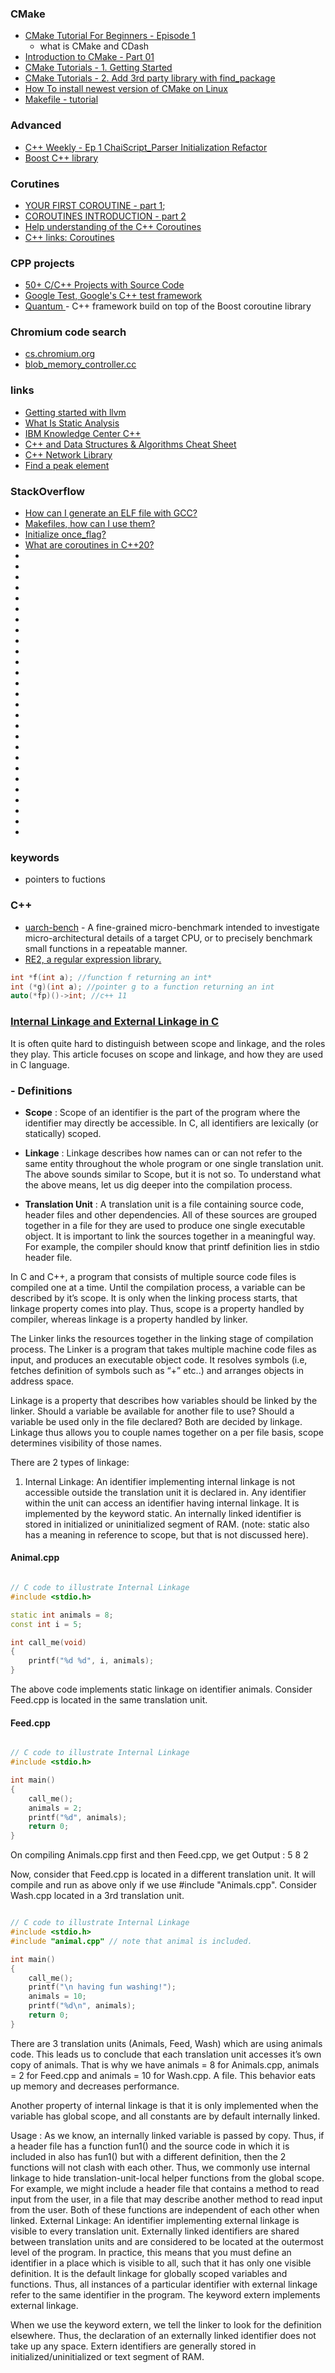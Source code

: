 ### CMake

- [CMake Tutorial For Beginners - Episode 1](https://www.youtube.com/watch?v=wl2Srog-j7I)
  - what is CMake and CDash
- [Introduction to CMake - Part 01](https://www.youtube.com/watch?v=wCvv8EVuPo0)
- [CMake Tutorials - 1. Getting Started](https://www.youtube.com/watch?v=IhOBTeqbz4w)
- [CMake Tutorials - 2. Add 3rd party library with find_package](https://www.youtube.com/watch?v=oBcDcVq1qnA)
- [How To install newest version of CMake on Linux](https://www.youtube.com/watch?v=_yFPO1ofyF0&list=PLK6MXr8gasrGmIiSuVQXpfFuE1uPT615s)
- [Makefile - tutorial](https://www.youtube.com/watch?v=GExnnTaBELk)

### Advanced

- [C++ Weekly - Ep 1 ChaiScript_Parser Initialization Refactor](https://www.youtube.com/watch?v=EJtqHLvAIZE&list=PLs3KjaCtOwSZ2tbuV1hx8Xz-rFZTan2J1)
- [Boost C++ library](https://www.boost.org/doc/libs/1_65_0/libs/coroutine2/doc/html/coroutine2/overview.html)

### Corutines 
- [YOUR FIRST COROUTINE - part 1](https://blog.panicsoftware.com/your-first-coroutine/);
- [COROUTINES INTRODUCTION - part 2](https://blog.panicsoftware.com/coroutines-introduction/)
- [Help understanding of the C++ Coroutines](https://github.com/luncliff/coroutine)
- [C++ links: Coroutines](https://gist.github.com/MattPD/9b55db49537a90545a90447392ad3aeb#file-cpp-std-coroutines-draft-md)

### CPP projects

- [50+ C/C++ Projects with Source Code](https://www.codewithc.com/c-projects-with-source-code/)
- [Google Test, Google's C++ test framework](https://github.com/google/googletest)
- [Quantum ](https://github.com/bloomberg/quantum) - C++ framework build on top of the Boost coroutine library


### Chromium code search
- [cs.chromium.org](https://cs.chromium.org/chromium/src/storage/browser/blob/blob_memory_controller.cc?q=CalculateBlobStorageLimitsImpl&sq=package:chromium&l=74)
- [blob_memory_controller.cc](https://source.chromium.org/chromium/chromium/src/+/master:storage/browser/blob/blob_memory_controller.cc;bpv=0?originalUrl=https:%2F%2Fcs.chromium.org%2F)

### links

- [Getting started with llvm](https://riptutorial.com/llvm)
- [What Is Static Analysis](https://www.perforce.com/blog/sca/what-static-analysis)
- [IBM Knowledge Center C++](https://www.ibm.com/support/knowledgecenter/SSLTBW_2.2.0/com.ibm.zos.v2r2.cbclx01/allocation_and_deallocation.htm)
- [C++ and Data Structures & Algorithms Cheat Sheet](https://github.com/gibsjose/cpp-cheat-sheet)
- [C++ Network Library](https://github.com/glynos/cpp-netlib)
- [Find a peak element](https://www.geeksforgeeks.org/find-a-peak-in-a-given-array/)

### StackOverflow

- [How can I generate an ELF file with GCC?](https://stackoverflow.com/questions/21689261/how-can-i-generate-an-elf-file-with-gcc)
- [Makefiles, how can I use them?](https://stackoverflow.com/questions/20145132/makefiles-how-can-i-use-them)
- [Initialize once_flag?](https://stackoverflow.com/questions/19992661/initialize-once-flag)
- [What are coroutines in C++20?](https://stackoverflow.com/questions/43503656/what-are-coroutines-in-c20)
- []()
- []()
- []()
- []()
- []()
- []()
- []()
- []()
- []()
- []()
- []()
- []()
- []()
- []()
- []()
- []()
- []()
- []()
- []()
- []()
- []()
- []()
- []()
- []()
- []()
- []()
- []()

### keywords

- pointers to fuctions

### C++

- [uarch-bench](https://github.com/travisdowns/uarch-bench) - A fine-grained micro-benchmark intended to investigate micro-architectural details of a target CPU, or to precisely benchmark small functions in a repeatable manner.
- [RE2, a regular expression library.](https://github.com/google/re2)

```c++
int *f(int a); //function f returning an int*
int (*g)(int a); //pointer g to a function returning an int
auto(*fp)()->int; //c++ 11
```

### [Internal Linkage and External Linkage in C ](https://www.geeksforgeeks.org/internal-linkage-external-linkage-c/)

It is often quite hard to distinguish between scope and linkage, and the roles they play. This article focuses on scope and linkage, and how they are used in C language.

### - Definitions

- **Scope** : Scope of an identifier is the part of the program where the identifier may directly be accessible. In C, all identifiers are lexically (or statically) scoped.

- **Linkage** : Linkage describes how names can or can not refer to the same entity throughout the whole program or one single translation unit.
  The above sounds similar to Scope, but it is not so. To understand what the above means, let us dig deeper into the compilation process.

- **Translation Unit** : A translation unit is a file containing source code, header files and other dependencies. All of these sources are grouped together in a file for they are used to produce one single executable object. It is important to link the sources together in a meaningful way. For example, the compiler should know that printf definition lies in stdio header file.

In C and C++, a program that consists of multiple source code files is compiled one at a time. Until the compilation process, a variable can be described by it’s scope. It is only when the linking process starts, that linkage property comes into play. Thus, scope is a property handled by compiler, whereas linkage is a property handled by linker.

The Linker links the resources together in the linking stage of compilation process. The Linker is a program that takes multiple machine code files as input, and produces an executable object code. It resolves symbols (i.e, fetches definition of symbols such as “+” etc..) and arranges objects in address space.

Linkage is a property that describes how variables should be linked by the linker. Should a variable be available for another file to use? Should a variable be used only in the file declared? Both are decided by linkage.
Linkage thus allows you to couple names together on a per file basis, scope determines visibility of those names.

There are 2 types of linkage:

1. Internal Linkage: An identifier implementing internal linkage is not accessible outside the translation unit it is declared in. Any identifier within the unit can access an identifier having internal linkage. It is implemented by the keyword static. An internally linked identifier is stored in initialized or uninitialized segment of RAM. (note: static also has a meaning in reference to scope, but that is not discussed here).

#### Animal.cpp

```cpp

// C code to illustrate Internal Linkage
#include <stdio.h>

static int animals = 8;
const int i = 5;

int call_me(void)
{
    printf("%d %d", i, animals);
}
```

The above code implements static linkage on identifier animals. Consider Feed.cpp is located in the same translation unit.

#### Feed.cpp

```cpp

// C code to illustrate Internal Linkage
#include <stdio.h>

int main()
{
    call_me();
    animals = 2;
    printf("%d", animals);
    return 0;
}
```

On compiling Animals.cpp first and then Feed.cpp, we get
Output : 5 8 2

Now, consider that Feed.cpp is located in a different translation unit. It will compile and run as above only if we use #include "Animals.cpp".
Consider Wash.cpp located in a 3rd translation unit.

```cpp

// C code to illustrate Internal Linkage
#include <stdio.h>
#include "animal.cpp" // note that animal is included.

int main()
{
    call_me();
    printf("\n having fun washing!");
    animals = 10;
    printf("%d\n", animals);
    return 0;
}
```

There are 3 translation units (Animals, Feed, Wash) which are using animals code.
This leads us to conclude that each translation unit accesses it’s own copy of animals. That is why we have animals = 8 for Animals.cpp, animals = 2 for Feed.cpp and animals = 10 for Wash.cpp. A file. This behavior eats up memory and decreases performance.

Another property of internal linkage is that it is only implemented when the variable has global scope, and all constants are by default internally linked.

Usage : As we know, an internally linked variable is passed by copy. Thus, if a header file has a function fun1() and the source code in which it is included in also has fun1() but with a different definition, then the 2 functions will not clash with each other. Thus, we commonly use internal linkage to hide translation-unit-local helper functions from the global scope. For example, we might include a header file that contains a method to read input from the user, in a file that may describe another method to read input from the user. Both of these functions are independent of each other when linked.
External Linkage: An identifier implementing external linkage is visible to every translation unit. Externally linked identifiers are shared between translation units and are considered to be located at the outermost level of the program. In practice, this means that you must define an identifier in a place which is visible to all, such that it has only one visible definition. It is the default linkage for globally scoped variables and functions. Thus, all instances of a particular identifier with external linkage refer to the same identifier in the program. The keyword extern implements external linkage.

When we use the keyword extern, we tell the linker to look for the definition elsewhere. Thus, the declaration of an externally linked identifier does not take up any space. Extern identifiers are generally stored in initialized/uninitialized or text segment of RAM.
